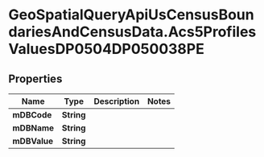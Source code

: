 # GeoSpatialQueryApiUsCensusBoundariesAndCensusData.Acs5ProfilesValuesDP0504DP050038PE

## Properties

Name | Type | Description | Notes
------------ | ------------- | ------------- | -------------
**mDBCode** | **String** |  | 
**mDBName** | **String** |  | 
**mDBValue** | **String** |  | 


